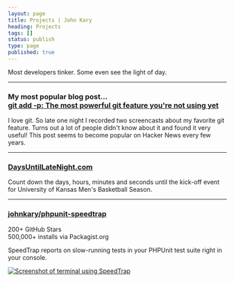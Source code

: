 ```yaml
---
layout: page
title: Projects | John Kary
heading: Projects
tags: []
status: publish
type: page
published: true
---
```

Most developers tinker. Some even see the light of day.

* * * * *

### My most popular blog post&hellip;<br>[git add -p: The most powerful git feature you're not using yet](/blog/git-add-p-the-most-powerful-git-feature-youre-not-using-yet/)

I love git. So late one night I recorded two screencasts about my favorite git feature. Turns out a lot of people didn't know about it and found it very useful! This post seems to become popular on Hacker News every few years.

* * * * *

### [DaysUntilLateNight.com](http://daysuntillatenight.com)

Count down the days, hours, minutes and seconds until the kick-off event for University of Kansas Men's Basketball Season.

* * * * *

### [johnkary/phpunit-speedtrap](https://github.com/johnkary/phpunit-speedtrap)

200+ GitHub Stars  
500,000+ installs via Packagist.org

SpeedTrap reports on slow-running tests in your PHPUnit test suite right in your console.

<a href="http://i.imgur.com/Zr34giR.png"><img src="http://i.imgur.com/Zr34giR.png" class="full-width" alt="Screenshot of terminal using SpeedTrap"></a>
